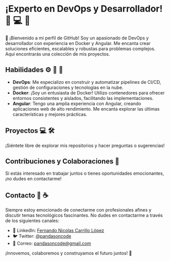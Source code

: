 # ¡Experto en DevOps y Desarrollador! :rocket: :computer: :construction_worker:

👋 ¡Bienvenido a mi perfil de GitHub! Soy un apasionado de DevOps y desarrollador con experiencia en Docker y Angular. Me encanta crear soluciones eficientes, escalables y robustas para problemas complejos. Aquí encontrarás una colección de mis proyectos.

## Habilidades :gear: :rocket: :wrench:

- **DevOps**: Me especializo en construir y automatizar pipelines de CI/CD, gestión de configuraciones y tecnologías en la nube.
- **Docker**: ¡Soy un entusiasta de Docker! Utilizo contenedores para ofrecer entornos consistentes y aislados, facilitando las implementaciones.
- **Angular**: Tengo una amplia experiencia con Angular, creando aplicaciones web de alto rendimiento. Me encanta explorar las últimas características y mejores prácticas.

## Proyectos :computer: :hammer_and_wrench:

¡Siéntete libre de explorar mis repositorios y hacer preguntas o sugerencias!

## Contribuciones y Colaboraciones :handshake:

Si estás interesado en trabajar juntos o tienes oportunidades emocionantes, ¡no dudes en contactarme!

## Contacto :email: :coffee:

Siempre estoy emocionado de conectarme con profesionales afines y discutir temas tecnológicos fascinantes. No dudes en contactarme a través de los siguientes canales:

- :briefcase: LinkedIn: [Fernando Nicolas Carrillo López](https://www.linkedin.com/in/fernando-nicolas-carrillo-lopez/)
- :bird: Twitter: [@pandasoncode](https://twitter.com/pandasoncode)
- :email: Correo: [pandasoncode@gmail.com](mailto:pandasoncode@gmail.com)

¡Innovemos, colaboremos y construyamos el futuro juntos! :rocket:
